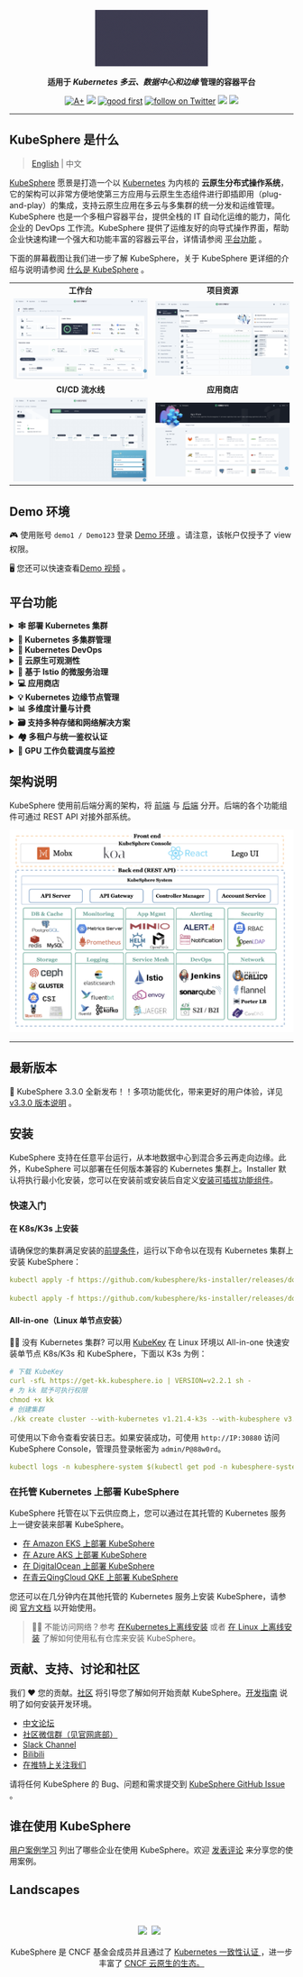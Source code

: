 <p align="center">
<a href="https://kubesphere.com.cn/"><img src="docs/images/kubesphere-icon.gif" alt="banner" width="200px"></a>
</p>

<p align="center">
<b>适用于<i> Kubernetes 多云、数据中心和边缘 </i>管理的容器平台</b>
</p>

<p align=center>
<a href="https://goreportcard.com/report/github.com/kubesphere/kubesphere"><img src="https://goreportcard.com/badge/github.com/kubesphere/kubesphere" alt="A+"></a>
<a href="https://hub.docker.com/r/kubesphere/ks-installer"><img src="https://img.shields.io/docker/pulls/kubesphere/ks-installer"></a>
<a href="https://github.com/search?q=user%3Akubesphere+user%3Akubesphere-sigs+label%3A%22good+first+issue%22+state%3Aopen&type=Issues&ref=advsearch&l=&l="><img src="https://img.shields.io/github/issues/badges/shields/good%20first%20issue" alt="good first"></a>
<a href="https://twitter.com/intent/follow?screen_name=KubeSphere"><img src="https://img.shields.io/twitter/follow/KubeSphere?style=social" alt="follow on Twitter"></a>
<a href="https://join.slack.com/t/kubesphere/shared_invite/enQtNTE3MDIxNzUxNzQ0LTZkNTdkYWNiYTVkMTM5ZThhODY1MjAyZmVlYWEwZmQ3ODQ1NmM1MGVkNWEzZTRhNzk0MzM5MmY4NDc3ZWVhMjE"><img src="https://img.shields.io/badge/Slack-600%2B-blueviolet?logo=slack&amp;logoColor=white"></a>
<a href="https://www.youtube.com/channel/UCyTdUQUYjf7XLjxECx63Hpw"><img src="https://img.shields.io/youtube/channel/subscribers/UCyTdUQUYjf7XLjxECx63Hpw?style=social"></a>
</p>


----

## KubeSphere 是什么

> [English](README.md) | 中文

[KubeSphere](https://kubesphere.io/zh/) 愿景是打造一个以 [Kubernetes](https://kubernetes.io/zh/) 为内核的 **云原生分布式操作系统**，它的架构可以非常方便地使第三方应用与云原生生态组件进行即插即用（plug-and-play）的集成，支持云原生应用在多云与多集群的统一分发和运维管理。 KubeSphere 也是一个多租户容器平台，提供全栈的 IT 自动化运维的能力，简化企业的 DevOps 工作流。KubeSphere 提供了运维友好的向导式操作界面，帮助企业快速构建一个强大和功能丰富的容器云平台，详情请参阅 [平台功能](#平台功能) 。

下面的屏幕截图让我们进一步了解 KubeSphere，关于 KubeSphere 更详细的介绍与说明请参阅 [什么是 KubeSphere](https://kubesphere.io/zh/docs/introduction/what-is-kubesphere/) 。

<table>
  <tr>
      <td width="50%" align="center"><b>工作台</b></td>
      <td width="50%" align="center"><b>项目资源</b></td>
  </tr>
  <tr>
     <td><img src="docs/images/console.png"/></td>
     <td><img src="docs/images/project.png"/></td>
  </tr>
  <tr>
      <td width="50%" align="center"><b>CI/CD 流水线</b></td>
      <td width="50%" align="center"><b>应用商店</b></td>
  </tr>
  <tr>
     <td><img src="docs/images/cicd.png"/></td>
     <td><img src="docs/images/app-store.png"/></td>
  </tr>
</table>

## Demo 环境

🎮 使用账号 `demo1 / Demo123` 登录 [Demo 环境](https://demo.kubesphere.io/) 。请注意，该帐户仅授予了 view 权限。

🖥 您还可以快速查看[Demo 视频](https://youtu.be/YxZ1YUv0CYs) 。

## 平台功能

<details>
  <summary><b>🕸 部署 Kubernetes 集群</b></summary>
  支持在任何基础设施上部署 Kubernetes，支持在线安装和离线安装，<a href="https://kubesphere.io/zh/docs/installing-on-linux/introduction/intro/">了解更多</a>。
  </details>

<details>
  <summary><b>🔗 Kubernetes 多集群管理</b></summary>
  提供集中控制平台来管理多个 Kubernetes 集群，支持将应用程序发布到跨不同云供应商的多个 k8s 集群上。
  </details>

<details>
  <summary><b>🤖 Kubernetes DevOps</b></summary>
  提供开箱即用的基于 Jenkins 的 CI/CD，并内置自动化流水线插件，包括 Binary-to-Image (B2I) 和 Source-to-Image (S2I)，<a href="https://kubesphere.io/zh/devops/">了解更多</a>。
  </details>

<details>
  <summary><b>🔎 云原生可观测性</b></summary>
  支持多维度监控、事件和审计日志；内置多租户日志查询和收集，告警和通知，<a href="https://kubesphere.io/zh/observability/">了解更多</a>。
  </details>

<details>
  <summary><b>🧩 基于 Istio 的微服务治理</b></summary>
  为分布式微服务应用程序提供细粒度的流量管理、可观测性和服务跟踪，支持可视化的流量拓扑，<a href="https://kubesphere.io/zh/service-mesh/">了解更多</a>。
  </details>

<details>
  <summary><b>💻 应用商店</b></summary>
  为基于 Helm 的应用程序提供应用商店，并在 Kubernetes 平台上提供应用程序生命周期管理功能，<a href="https://kubesphere.io/zh/docs/pluggable-components/app-store/">了解更多</a>。
  </details>

<details>
  <summary><b>💡 Kubernetes 边缘节点管理</b></summary>
  基于 <a href="https://kubeedge.io/zh/">KubeEdge</a> 实现应用与工作负载在云端与边缘节点的统一分发与管理，解决在海量边、端设备上完成应用交付、运维、管控的需求，<a href= "https://kubesphere.io/zh/docs/pluggable-components/kubeedge/">了解更多</a>。
  </details>

<details>
  <summary><b>📊 多维度计量与计费</b></summary>
  提供基于集群与租户的多维度资源计量与计费的监控报表，让 Kubernetes 运营成本更透明，<a href="https://kubesphere.io/zh/docs/toolbox/metering-and-billing/view-resource-consumption/">了解更多</a>。
  </details>

<details>
  <summary><b>🗃 支持多种存储和网络解决方案</b></summary>
  <li>支持 GlusterFS、CephRBD、NFS、LocalPV ，并提供多个 CSI 插件对接公有云与企业级存储。</li><li>提供 Kubernetes 在裸机、边缘和虚拟化中的负载均衡器实现 <a href="https://github.com/kubesphere/openelb">OpenELB</a> 。</li><li>提供网络策略和容器组 IP 池管理，支持 Calico、Flannel、Kube-OVN。</li>
  </details>

<details>
  <summary><b>🏘 多租户与统一鉴权认证</b></summary>
  提供统一的认证鉴权与细粒度的基于角色的授权系统，支持对接 AD/LDAP 。
  </details>

<details>
  <summary><b>🧠 GPU 工作负载调度与监控</b></summary>
  支持可视化创建 GPU 工作负载，支持 GPU 监控，同时还支持对 GPU 资源进行租户级配额管理。
  </details>

## 架构说明

KubeSphere 使用前后端分离的架构，将 [前端](https://github.com/kubesphere/console) 与 [后端](https://github.com/kubesphere/kubesphere) 分开。后端的各个功能组件可通过 REST API 对接外部系统。

![Architecture](docs/images/architecture.png)

----

## 最新版本

🎉 KubeSphere 3.3.0 全新发布！！多项功能优化，带来更好的用户体验，详见 [v3.3.0 版本说明](https://kubesphere.com.cn/docs/release/release-v330/) 。
## 安装

KubeSphere 支持在任意平台运行，从本地数据中心到混合多云再走向边缘。此外，KubeSphere 可以部署在任何版本兼容的 Kubernetes 集群上。Installer 默认将执行最小化安装，您可以在安装前或安装后自定义[安装可插拔功能组件](https://kubesphere.com.cn/docs/quick-start/enable-pluggable-components/)。
### 快速入门
#### 在 K8s/K3s 上安装

请确保您的集群满足安装的[前提条件](https://kubesphere.io/zh/docs/quick-start/minimal-kubesphere-on-k8s/)，运行以下命令以在现有 Kubernetes 集群上安装 KubeSphere：

```yaml
kubectl apply -f https://github.com/kubesphere/ks-installer/releases/download/v3.3.0/kubesphere-installer.yaml
   
kubectl apply -f https://github.com/kubesphere/ks-installer/releases/download/v3.3.0/cluster-configuration.yaml
```
#### All-in-one（Linux 单节点安装）

👨‍💻 没有 Kubernetes 集群? 可以用 [KubeKey](https://github.com/kubesphere/kubekey) 在 Linux 环境以 All-in-one 快速安装单节点 K8s/K3s 和 KubeSphere，下面以 K3s 为例：

```yaml
# 下载 KubeKey
curl -sfL https://get-kk.kubesphere.io | VERSION=v2.2.1 sh -
# 为 kk 赋予可执行权限
chmod +x kk
# 创建集群
./kk create cluster --with-kubernetes v1.21.4-k3s --with-kubesphere v3.3.0
```

可使用以下命令查看安装日志。如果安装成功，可使用 `http://IP:30880` 访问 KubeSphere Console，管理员登录帐密为 `admin/P@88w0rd`。

```yaml
kubectl logs -n kubesphere-system $(kubectl get pod -n kubesphere-system -l 'app in (ks-install, ks-installer)' -o jsonpath='{.items[0].metadata.name}') -f
```

### 在托管 Kubernetes 上部署 KubeSphere

KubeSphere 托管在以下云供应商上，您可以通过在其托管的 Kubernetes 服务上一键安装来部署 KubeSphere。

- [在 Amazon EKS 上部署 KubeSphere](https://aws.amazon.com/quickstart/architecture/qingcloud-kubesphere/)
- [在 Azure AKS 上部署 KubeSphere](https://market.azure.cn/marketplace/apps/qingcloud.kubesphere)
- [在 DigitalOcean 上部署 KubeSphere](https://marketplace.digitalocean.com/apps/kubesphere)
- [在青云QingCloud QKE 上部署 KubeSphere](https://www.qingcloud.com/products/kubesphereqke)

您还可以在几分钟内在其他托管的 Kubernetes 服务上安装 KubeSphere，请参阅 [官方文档](https://kubesphere.io/zh/docs/installing-on-kubernetes/) 以开始使用。

> 👨‍💻 不能访问网络？参考 [在Kubernetes上离线安装](https://kubesphere.io/zh/docs/installing-on-kubernetes/on-prem-kubernetes/install-ks-on-linux-airgapped/) 或者 [在 Linux 上离线安装](https://kubesphere.io/zh/docs/installing-on-linux/introduction/air-gapped-installation/) 了解如何使用私有仓库来安装 KubeSphere。

## 贡献、支持、讨论和社区

我们 :heart: 您的贡献。[社区](https://github.com/kubesphere/community) 将引导您了解如何开始贡献 KubeSphere。[开发指南](https://github.com/kubesphere/community/tree/master/developer-guide/development) 说明了如何安装开发环境。

- [中文论坛](https://kubesphere.com.cn/forum/)
- [社区微信群（见官网底部）](https://kubesphere.com.cn/)
- [Slack Channel](https://join.slack.com/t/kubesphere/shared_invite/enQtNTE3MDIxNzUxNzQ0LTZkNTdkYWNiYTVkMTM5ZThhODY1MjAyZmVlYWEwZmQ3ODQ1NmM1MGVkNWEzZTRhNzk0MzM5MmY4NDc3ZWVhMjE)
- [Bilibili](https://space.bilibili.com/438908638)
- [在推特上关注我们](https://twitter.com/KubeSphere)

请将任何 KubeSphere 的 Bug、问题和需求提交到 [KubeSphere GitHub Issue](https://github.com/kubesphere/kubesphere/issues) 。

## 谁在使用 KubeSphere

[用户案例学习](https://kubesphere.com.cn/case/) 列出了哪些企业在使用 KubeSphere。欢迎 [发表评论](https://github.com/kubesphere/kubesphere/issues/4123) 来分享您的使用案例。

## Landscapes

<p align="center">
<br/><br/>
<img src="https://landscape.cncf.io/images/left-logo.svg" width="150"/>&nbsp;&nbsp;<img src="https://landscape.cncf.io/images/right-logo.svg" width="200"/>&nbsp;&nbsp;
<br/><br/>
KubeSphere 是 CNCF 基金会成员并且通过了 <a href="https://www.cncf.io/certification/software-conformance/#logos">Kubernetes 一致性认证
</a>，进一步丰富了 <a href="https://landscape.cncf.io/?landscape=observability-and-analysis&license=apache-license-2-0">CNCF 云原生的生态。
</a>
</p>
